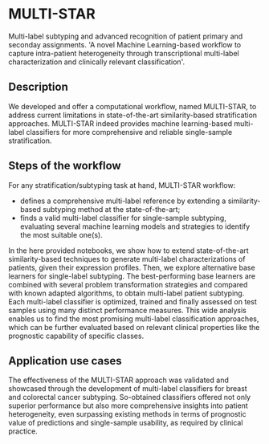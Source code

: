 # MULTI-STAR
Multi-label subtyping and advanced recognition of patient primary and seconday assignments. 'A novel Machine Learning-based workflow to capture intra-patient heterogeneity through transcriptional multi-label characterization and clinically relevant classification'.

## Description
We developed and offer a computational workflow, named MULTI-STAR, to address current limitations in state-of-the-art similarity-based stratification approaches. 
MULTI-STAR indeed provides machine learning-based multi-label classifiers for more comprehensive and reliable single-sample stratification.

## Steps of the workflow 
For any stratification/subtyping task at hand, MULTI-STAR workflow:  
- defines a comprehensive multi-label reference by extending a similarity-based subtyping method at the state-of-the-art;
- finds a valid multi-label classifier for single-sample subtyping, evaluating several machine learning models and strategies to identify the most suitable one(s).

In the here provided notebooks, we show how to extend state-of-the-art similarity-based techniques to generate multi-label characterizations of patients, given their expression profiles.
Then, we explore alternative base learners for single-label subtyping. The best-performing base learners are combined with several problem transformation strategies
and compared with known adapted algorithms, to obtain multi-label patient subtyping.
Each multi-label classifier is optimized, trained and finally assessed on test samples using many distinct performance measures. 
This wide analysis enables us to find the most promising multi-label classification approaches, 
which can be further evaluated based on relevant clinical properties like the prognostic capability of specific classes.


## Application use cases
The effectiveness of the MULTI-STAR approach was validated and showcased through the development of multi-label classifiers for breast and colorectal cancer subtyping. 
So-obtained classifiers offered not only superior performance but also more comprehensive insights into patient heterogeneity, even surpassing existing methods in terms of prognostic value of predictions and single-sample usability, as required by clinical practice.


